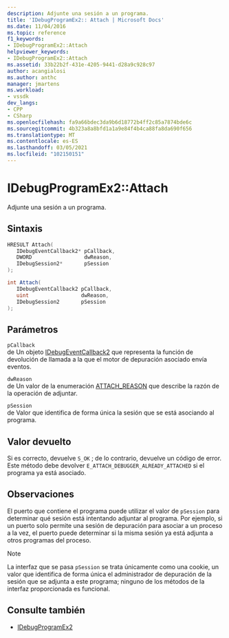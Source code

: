 ```yaml
---
description: Adjunte una sesión a un programa.
title: 'IDebugProgramEx2:: Attach | Microsoft Docs'
ms.date: 11/04/2016
ms.topic: reference
f1_keywords:
- IDebugProgramEx2::Attach
helpviewer_keywords:
- IDebugProgramEx2::Attach
ms.assetid: 33b22b2f-431e-4205-9441-d28a9c928c97
author: acangialosi
ms.author: anthc
manager: jmartens
ms.workload:
- vssdk
dev_langs:
- CPP
- CSharp
ms.openlocfilehash: fa9a66bdec3da9b6d18772b4ff2c85a7874bde6c
ms.sourcegitcommit: 4b323a8a8bfd1a1a9e84f4b4ca88fa8da690f656
ms.translationtype: MT
ms.contentlocale: es-ES
ms.lasthandoff: 03/05/2021
ms.locfileid: "102150151"
---
```

# <a name="idebugprogramex2attach"></a>IDebugProgramEx2::Attach
Adjunte una sesión a un programa.

## <a name="syntax"></a>Sintaxis

```cpp
HRESULT Attach( 
   IDebugEventCallback2* pCallback,
   DWORD                 dwReason,
   IDebugSession2*       pSession
);
```

```csharp
int Attach( 
   IDebugEventCallback2 pCallback,
   uint                 dwReason,
   IDebugSession2       pSession
);
```

## <a name="parameters"></a>Parámetros
`pCallback`\
de Un objeto [IDebugEventCallback2](../../../extensibility/debugger/reference/idebugeventcallback2.md) que representa la función de devolución de llamada a la que el motor de depuración asociado envía eventos.

`dwReason`\
de Un valor de la enumeración [ATTACH_REASON](../../../extensibility/debugger/reference/attach-reason.md) que describe la razón de la operación de adjuntar.

`pSession`\
de Valor que identifica de forma única la sesión que se está asociando al programa.

## <a name="return-value"></a>Valor devuelto
 Si es correcto, devuelve `S_OK` ; de lo contrario, devuelve un código de error. Este método debe devolver `E_ATTACH_DEBUGGER_ALREADY_ATTACHED` si el programa ya está asociado.

## <a name="remarks"></a>Observaciones
 El puerto que contiene el programa puede utilizar el valor de `pSession` para determinar qué sesión está intentando adjuntar al programa. Por ejemplo, si un puerto solo permite una sesión de depuración para asociar a un proceso a la vez, el puerto puede determinar si la misma sesión ya está adjunta a otros programas del proceso.

> [!NOTE]
> La interfaz que se pasa `pSession` se trata únicamente como una cookie, un valor que identifica de forma única el administrador de depuración de la sesión que se adjunta a este programa; ninguno de los métodos de la interfaz proporcionada es funcional.

## <a name="see-also"></a>Consulte también
- [IDebugProgramEx2](../../../extensibility/debugger/reference/idebugprogramex2.md)
